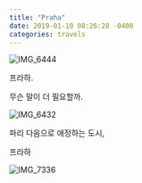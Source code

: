 ```yaml
---
title: "Praha"
date: 2019-01-10 08:26:28 -0400
categories: travels
---
```



![IMG_6444](https://user-images.githubusercontent.com/49894861/64573359-039a8180-d3a6-11e9-9be1-dbe60bc2a64b.JPG)


프라하.

무슨 말이 더 필요할까.


![IMG_6432](https://user-images.githubusercontent.com/49894861/64573358-039a8180-d3a6-11e9-8c9d-39193d25a5ac.JPG)


파리 다음으로 애정하는 도시,

프라하




![IMG_7336](https://user-images.githubusercontent.com/49894861/64573360-039a8180-d3a6-11e9-987a-4575172295c5.jpeg)

